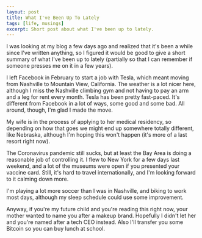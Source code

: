 ```yaml
---
layout: post
title: What I've Been Up To Lately
tags: [life, musings]
excerpt: Short post about what I've been up to lately.
---
```


I was looking at my blog a few days ago and realized that it's been a while since I've written anything, so I figured it would be good to give a short summary of what I've been up to lately (partially so that I can remember if someone presses me on it in a few years).

I left Facebook in February to start a job with Tesla, which meant moving from Nashville to Mountain View, California. The weather is a lot nicer here, although I miss the Nashville climbing gym and not having to pay an arm and a leg for rent every month. Tesla has been pretty fast-paced. It's different from Facebook in a lot of ways, some good and some bad. All around, though, I'm glad I made the move.

My wife is in the process of applying to her medical residency, so depending on how that goes we might end up somewhere totally different, like Nebraska, although I'm hoping this won't happen (it's more of a last resort right now).

The Coronavirus pandemic still sucks, but at least the Bay Area is doing a reasonable job of controlling it. I flew to New York for a few days last weekend, and a lot of the museums were open if you presented your vaccine card. Still, it's hard to travel internationally, and I'm looking forward to it calming down more.

I'm playing a lot more soccer than I was in Nashville, and biking to work most days, although my sleep schedule could use some improvement.

Anyway, if you're my future child and you're reading this right now, your mother wanted to name you after a makeup brand. Hopefully I didn't let her and you're named after a tech CEO instead. Also I'll transfer you some Bitcoin so you can buy lunch at school.
